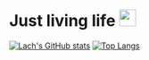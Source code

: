 <h1>
  Just living life
  <img src="https://media.giphy.com/media/3o85xAYQLOhSrmINHO/giphy.gif" width="30px"/>
</h1>

[![Lach's GitHub stats](https://github-readme-stats.vercel.app/api?username=TheDarkLach&count_private=true&show_icons=true&theme=midnight-purple)](https://github.com/anuraghazra/github-readme-stats)
[![Top Langs](https://github-readme-stats.vercel.app/api/top-langs/?username=TheDarkLach&layout=compact&theme=midnight-purple)](https://github.com/anuraghazra/github-readme-stats)
